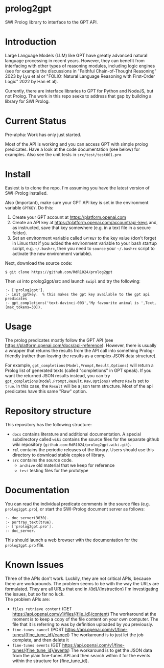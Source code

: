 # prolog2gpt
SWI Prolog library to interface to the GPT API.

# Introduction
Large Language Models (LLM) like GPT have greatly advanced natural language processing in recent years.  However, they can benefit from interfacing with other types of reasoning modules, including logic engines (see for example the discussions in "Faithful Chain-of-Thought Reasoning" 2023 by Lyu et al or "FOLIO: Natural Language Reasoning with First-Order Logic" 2022 by Han et al).

Currently, there are interface libraries to GPT for Python and NodeJS, but not Prolog.  The work in this repo seeks to address that gap by building a library for SWI Prolog.

# Current Status
Pre-alpha: Work has only just started.

Most of the API is working and you can access GPT with simple prolog predicates. Have a look at the code documentation (see below) for examples.  Also see the unit tests in `src/test/test001.pro`

# Install

Easiest is to clone the repo. I'm assuming you have the latest version of SWI-Prolog installed.

Also (Important), make sure your GPT API key is set in the environment variable `GPTKEY`. Do this:

1. Create your GPT account at https://platform.openai.com
2. Create an API key at https://platform.openai.com/account/api-keys and, as instructed, save that key
   somewhere (e.g. in a text file in a secure folder).
3. Set an environment variable called `GPTKEY` to the key value (don't forget in Linux that if you added the environment variable to your bash startup script, e.g. `~/.bashrc`, then you need to `source` your `~/.bashrc` script to activate the new environment variable).

Next, download the source code:

~~~
$ git clone https://github.com/RdR1024/prolog2gpt
~~~

Then `cd` into prolog2gpt/src and launch `swipl` and try the following:

~~~
:- ['prolog2gpt'].
:- init_gptkey.  % this makes the gpt key available to the gpt api predicates
:- gpt_completions('text-davinci-003','My favourite animal is ',Text,[max_tokens=30]).

~~~

# Usage
The prolog predicates mostly follow the GPT API (see https://platform.openai.com/docs/api-reference).  However, there is usually a wrapper that returns the results from the API call into something Prolog-friendly (rather than leaving the results as a complex JSON data structure).

For example, `gpt_completions(Model,Prompt,Result,Options)` will return a Prolog list of generated texts (called "completions" in GPT speak). If you want the returned JSON results instead, you can try 
`gpt_completions(Model,Prompt,Result,Raw,Options)` where `Raw` is set to `true`.  In this case, the `Result` will be a json term structure.  Most of the api predicates have this same "Raw" option.


# Repository structure
This repository has the following structure:

- `docs`  contains literature and additional documentation. A special subdirectory called `wiki` contains the source files for the separate github wiki repository (`github.com:RdR1024/prolog2gpt.wiki.git`).
- `rel` contains the periodic releases of the library. Users should use this directory to download stable copies of library.
- `src`	contains the source code.
   - `archive`  old material that we keep for reference
   - `test`     testing files for the prototype


# Documentation
You can read the individual predicate comments in the source files (e.g. `prolog2gpt.pro`), or start the SWI-Prolog document server as follows:

~~~
:- doc_server(3030).
:- portray_text(true).
:- ['prolog2gpt.pro'].
:- doc_server.
~~~

This should launch a web browser with the documentation for the `prolog2gpt.pro` file.

# Known Issues
Three of the APIs don't work.  Luckily, they are not critical APIs, because there are
workarounds. The problem seems to be with the way the URLs are formulated. They are all
URLs that end in /{id}/{instruction} I'm investigating the issues, but so far no luck.  
The problem APIs are:

* `files retrieve content` (GET https://api.openai.com/v1/files/{file_id}/content)
   The workaround at the moment is to keep a copy of the file content on your own
   computer.  The file that it is referring to was by definition uploaded by you
   previously.
* `fine-tunes cancel` (POST https://api.openai.com/v1/fine-tunes/{fine_tune_id}/cancel)
   The workaround is to just let the job complete, and then delete it
* `fine-tunes events` (GET https://api.openai.com/v1/fine-tunes/{fine_tune_id}/events)
   The workaround is to get the JSON data from the plain fine-tunes API and then search
   within it for the events within the structure for {fine_tune_id}.
